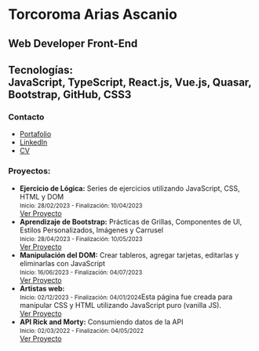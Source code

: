 <body>
    <div >
        <h1>Torcoroma Arias Ascanio</h1>
        <h2>Web Developer Front-End</h2>
        <h2>Tecnologías: <br> JavaScript, TypeScript, React.js, Vue.js, Quasar, Bootstrap, GitHub, CSS3 </h2>
        <h3>Contacto</h3>
    <ul>
        <li><a href="https://torco34.github.io/portafolio/" target="_blank" rel="noopener noreferrer">Portafolio</a></li>
        <li><a href="https://www.linkedin.com/in/torcoroma-arias-ascanio-a20315227/" target="_blank" rel="noopener noreferrer">LinkedIn</a></li>
        <li><a href="https://torco34.github.io/portafolio/img/cvTorco.pdf" target="_blank" rel="noopener noreferrer">CV</a></li>
    </ul>
        <h3>Proyectos:</h3>
        <ul>
            <li>
                <strong>Ejercicio de Lógica:</strong> Series de ejercicios utilizando JavaScript, CSS, HTML y DOM <br>
                <small>Inicio: 28/02/2023 - Finalización: 10/04/2023</small><br>
                <a href="https://torco34.github.io/aprendizajeTalentLogy/">Ver Proyecto</a>
            </li>
            <li>
                <strong>Aprendizaje de Bootstrap:</strong> Prácticas de Grillas, Componentes de UI, Estilos Personalizados, Imágenes y Carrusel <br>
                <small>Inicio: 28/04/2023 - Finalización: 10/05/2023</small><br>
                <a href="https://torco34.github.io/bootstrap-web/#galeria/">Ver Proyecto</a>
            </li>
            <li>
                <strong>Manipulación del DOM:</strong> Crear tableros, agregar tarjetas, editarlas y eliminarlas con JavaScript <br>
                <small>Inicio: 16/06/2023 - Finalización: 04/07/2023</small><br>
                <a href="https://torco34.github.io/administradorTareasTalentLogy/">Ver Proyecto</a>
            </li>
            <li>
                <strong>Artistas web:</strong>  <br>
                <small>Inicio: 02/12/2023 - Finalización: 04/01/2024</small>Esta página fue creada para manipular CSS y HTML utilizando JavaScript puro (vanilla JS).<br>
                <a href="https://torco34.github.io/artistas-web/">Ver Proyecto</a>
            </li>
            <li>
                <strong>API Rick and Morty:</strong> Consumiendo datos de la API <br>
                <small>Inicio: 02/03/2022 - Finalización: 04/05/2022</small><br>
                <a href="https://torco34.github.io/appRickAndMorty/">Ver Proyecto</a>
            </li>
        </ul>
    </div>
</body>

</html>
<!DOCTYPE html>
<html lang="en">
